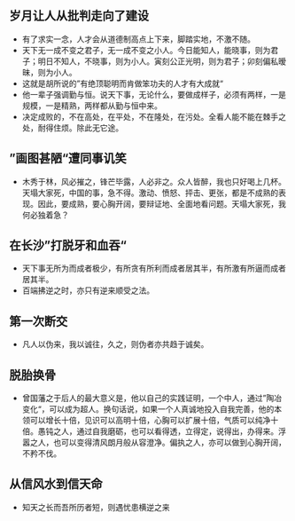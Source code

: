 ## 岁月让人从批判走向了建设
- 有了求实一念，人才会从道德制高点上下来，脚踏实地，不激不随。
- 天下无一成不变之君子，无一成不变之小人。今日能知人，能晓事，则为君子；明日不知人，不晓事，则为小人。寅刻公正光明，则为君子；卯刻偏私暧昧，则为小人。
- 这就是胡所说的”有绝顶聪明而肯做笨功夫的人才有大成就“
- 他一辈子强调勤与恒。说天下事，无论什么，要做成样子，必须有两样，一是规模，一是精熟，两样都从勤与恒中来。
- 决定成败的，不在高处，在平处，不在隆处，在污处。全看人能不能在棘手之处，耐得住烦。除此无它途。

## ”画图甚陋“遭同事讥笑

- 木秀于林，风必摧之，锋芒毕露，人必非之。众人皆醉，我也只好喝上几杯。天塌大家死，中国的事，急不得。激动、愤怒、抨击、更张，都是不成熟的表现。因此，要成熟，要心胸开阔，要辩证地、全面地看问题。天塌大家死，我何必独着急？

## 在长沙”打脱牙和血吞“

- 天下事无所为而成者极少，有所贪有所利而成者居其半，有所激有所逼而成者居其半。
- 百端拂逆之时，亦只有逆来顺受之法。
	  
## 第一次断交

- 凡人以伪来，我以诚往，久之，则伪者亦共趋于诚矣。
	  
## 脱胎换骨

- 曾国藩之于后人的最大意义是，他以自己的实践证明，一个中人，通过”陶冶变化“，可以成为超人。换句话说，如果一个人真诚地投入自我完善，他的本领可以增长十倍，见识可以高明十倍，心胸可以扩展十倍，气质可以纯净十倍。愚钝之人，通过自我磨砺，也可以看得透，立得定，说得出，办得来。浮嚣之人，也可以变得清风朗月般从容澄净。偏执之人，亦可以做到心胸开阔，不矜不伐。

## 从信风水到信天命

- 知天之长而吾所历者短，则遇忧患横逆之来